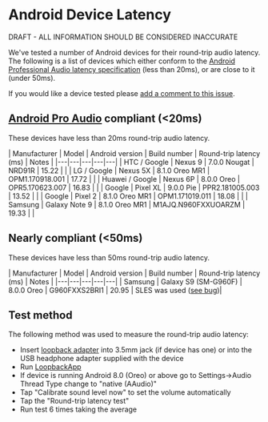 # Android Device Latency

DRAFT - ALL INFORMATION SHOULD BE CONSIDERED INACCURATE

We've tested a number of Android devices for their round-trip audio latency. The following is a list of devices which either conform to the [Android Professional Audio latency specification](https://source.android.com/compatibility/android-cdd#5_10_professional_audio) (less than 20ms), or are close to it (under 50ms).  

If you would like a device tested please [add a comment to this issue](https://github.com/google/oboe/issues/248).

## [Android Pro Audio](https://source.android.com/compatibility/android-cdd#5_10_professional_audio) compliant (<20ms)
These devices have less than 20ms round-trip audio latency.

| Manufacturer | Model | Android version | Build number | Round-trip latency (ms) | Notes |
|---|---|---|---|---|
| HTC / Google | Nexus 9 | 7.0.0 Nougat | NRD91R | 15.22 |   |
| LG / Google | Nexus 5X | 8.1.0 Oreo MR1 | OPM1.170918.001 | 17.72  |   |
| Huawei / Google | Nexus 6P | 8.0.0 Oreo  | OPR5.170623.007  | 16.83  | |
| Google | Pixel XL | 9.0.0 Pie | PPR2.181005.003 | 13.52  |   |
| Google | Pixel 2 | 8.1.0 Oreo MR1 | OPM1.171019.011 | 18.08  | |
| Samsung | Galaxy Note 9 | 8.1.0 Oreo MR1 | M1AJQ.N960FXXUOARZM | 19.33 | |


## Nearly compliant (<50ms)
These devices have less than 50ms round-trip audio latency.

| Manufacturer | Model | Android version | Build number | Round-trip latency (ms) | Notes |
|---|---|---|---|---|
| Samsung | Galaxy S9 (SM-G960F) | 8.0.0 Oreo | G960FXXS2BRI1 | 20.95 | SLES was used ([see bug](https://github.com/gkasten/drrickorang/issues/28))|

## Test method
The following method was used to measure the round-trip audio latency:

* Insert [loopback adapter](https://source.android.com/devices/audio/latency/loopback) into 3.5mm jack (if device has one) or into the USB headphone adapter supplied with the device
* Run [LoopbackApp](https://play.google.com/store/apps/details?id=org.drrickorang.loopback)
* If device is running Android 8.0 (Oreo) or above go to Settings->Audio Thread Type change to "native (AAudio)"
* Tap "Calibrate sound level now" to set the volume automatically
* Tap the "Round-trip latency test"
* Run test 6 times taking the average
